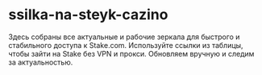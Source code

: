 # ssilka-na-steyk-cazino
Здесь собраны все актуальные и рабочие зеркала для быстрого и стабильного доступа к Stake.com. Используйте ссылки из таблицы, чтобы зайти на Stake без VPN и прокси. Обновляем вручную и следим за актуальностью.
